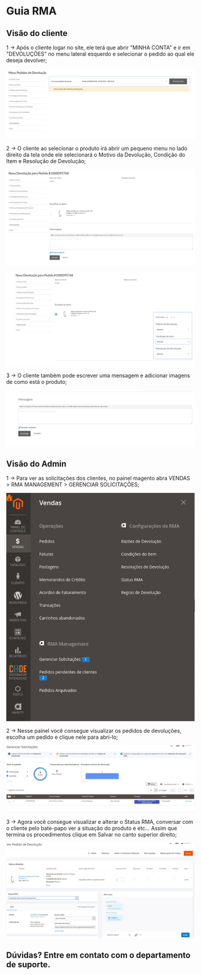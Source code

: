 # Guia RMA

## Visão do cliente

1 -> Após o cliente logar no site, ele terá que abrir "MINHA CONTA" e ir em "DEVOLUÇÕES" no menu lateral esquerdo e selecionar o pedido ao qual ele deseja devolver;

![RMA](https://github.com/Buzz-Dev-Web/Tutoriais/blob/master/Magento_2/27%20-%20Guia%20RMA%20Amasty/images/imagem1.png)

2 -> O cliente ao selecionar o produto irá abrir um pequeno menu no lado direito da tela onde ele selecionará o Motivo da Devolução, Condição do Item e Resolução de Devolução;

![RMA](https://github.com/Buzz-Dev-Web/Tutoriais/blob/master/Magento_2/27%20-%20Guia%20RMA%20Amasty/images/image2.png)

![RMA](https://github.com/Buzz-Dev-Web/Tutoriais/blob/master/Magento_2/27%20-%20Guia%20RMA%20Amasty/images/image3.png)

3 -> O cliente também pode escrever uma mensagem e adicionar imagens de como está o produto;

![RMA](https://github.com/Buzz-Dev-Web/Tutoriais/blob/master/Magento_2/27%20-%20Guia%20RMA%20Amasty/images/imagem4.png)

## Visão do Admin

1 -> Para ver as solicitações dos clientes, no painel magento abra VENDAS > RMA MANAGEMENT > GERENCIAR SOLICITAÇÕES;

![RMA](https://github.com/Buzz-Dev-Web/Tutoriais/blob/master/Magento_2/27%20-%20Guia%20RMA%20Amasty/images/imagem5.png)

2 -> Nesse painel você consegue visualizar os pedidos de devoluções, escolha um pedido e clique nele para abri-lo;

![RMA](https://github.com/Buzz-Dev-Web/Tutoriais/blob/master/Magento_2/27%20-%20Guia%20RMA%20Amasty/images/imagem6.png)

3 -> Agora você consegue visualizar e alterar o Status RMA, conversar com o cliente pelo bate-papo ver a situação do produto e etc... Assim que termina os procedimentos clique em Salvar no canto superior direito;

![RMA](https://github.com/Buzz-Dev-Web/Tutoriais/blob/master/Magento_2/27%20-%20Guia%20RMA%20Amasty/images/image7.png)

## Dúvidas? Entre em contato com o departamento de suporte.